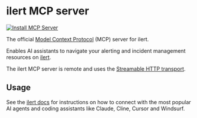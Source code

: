 # ilert MCP server

[![Install MCP Server](https://cursor.com/deeplink/mcp-install-light.svg)](https://cursor.com/en/install-mcp?name=ilert&config=eyJ0eXBlIjoic3RyZWFtYWJsZUh0dHAiLCJ1cmwiOiJodHRwczovL21jcC5pbGVydC5jb20vbWNwIiwiaGVhZGVycyI6eyJBdXRob3JpemF0aW9uIjoiQmVhcmVyIHtZT1VSLUlMRVJULUFQSS1LRVktSEVSRX0ifX0%3D)

The official [Model Context Protocol](https://modelcontextprotocol.io/introduction) (MCP) server for ilert.

Enables AI assistants to navigate your alerting and incident management resources on [ilert](https://www.ilert.com/).

The ilert MCP server is remote and uses the [Streamable HTTP transport](https://modelcontextprotocol.io/specification/2025-03-26/basic/transports#streamable-http).

## Usage

See the [ilert docs](https://docs.ilert.com/developer-docs/mcp-server/overview) for instructions on how to connect with the most popular AI agents and coding assistants like Claude, Cline, Cursor and Windsurf.
